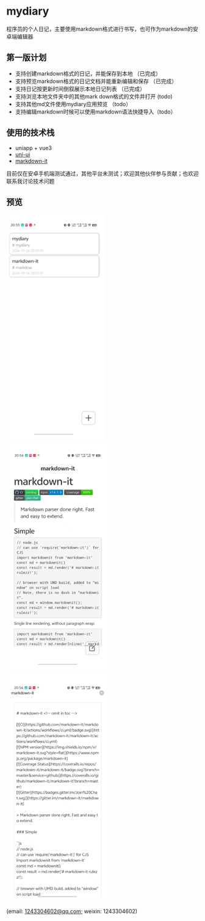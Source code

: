 # mydiary
程序员的个人日记，主要使用markdown格式进行书写，也可作为markdown的安卓端编辑器

## 第一版计划
- 支持创建markdown格式的日记，并能保存到本地 （已完成）
- 支持预览markdown格式的日记文档并能重新编辑和保存 （已完成）
- 支持日记按更新时间倒叙展示本地日记列表 （已完成）
- 支持浏览本地文件夹中的其他mark down格式的文件并打开 (todo)
- 支持其他md文件使用mydiary应用预览 （todo）
- 支持编辑markdown时候可以使用markdown语法快捷导入（todo）

## 使用的技术栈
- uniapp + vue3
- [uni-ui](https://zh.uniapp.dcloud.io/component/uniui/uni-ui.html)
- [markdown-it](https://github.com/markdown-it/markdown-it)

目前仅在安卓手机端测试通过，其他平台未测试；欢迎其他伙伴参与贡献；也欢迎联系我讨论技术问题

## 预览
![列表页](./md-image/image.png)![预览页](./md-image/image-1.png)![编辑页](./md-image/image-2.png)

(email: 1243304602@qq.com; weixin: 1243304602)
